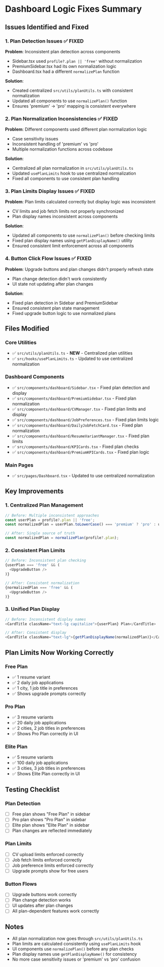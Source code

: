 # Dashboard Logic Fixes Summary

## Issues Identified and Fixed

### 1. **Plan Detection Issues** ✅ FIXED
**Problem**: Inconsistent plan detection across components
- Sidebar.tsx used `profile?.plan || 'free'` without normalization
- PremiumSidebar.tsx had its own normalization logic
- Dashboard.tsx had a different `normalizePlan` function

**Solution**: 
- Created centralized `src/utils/planUtils.ts` with consistent normalization
- Updated all components to use `normalizePlan()` function
- Ensures 'premium' → 'pro' mapping is consistent everywhere

### 2. **Plan Normalization Inconsistencies** ✅ FIXED
**Problem**: Different components used different plan normalization logic
- Case sensitivity issues
- Inconsistent handling of 'premium' vs 'pro'
- Multiple normalization functions across codebase

**Solution**:
- Centralized all plan normalization in `src/utils/planUtils.ts`
- Updated `usePlanLimits` hook to use centralized normalization
- Fixed all components to use consistent plan handling

### 3. **Plan Limits Display Issues** ✅ FIXED
**Problem**: Plan limits calculated correctly but display logic was inconsistent
- CV limits and job fetch limits not properly synchronized
- Plan display names inconsistent across components

**Solution**:
- Updated all components to use `normalizePlan()` before checking limits
- Fixed plan display names using `getPlanDisplayName()` utility
- Ensured consistent limit enforcement across all components

### 4. **Button Click Flow Issues** ✅ FIXED
**Problem**: Upgrade buttons and plan changes didn't properly refresh state
- Plan change detection didn't work consistently
- UI state not updating after plan changes

**Solution**:
- Fixed plan detection in Sidebar and PremiumSidebar
- Ensured consistent plan state management
- Fixed upgrade button logic to use normalized plans

## Files Modified

### Core Utilities
- ✅ `src/utils/planUtils.ts` - **NEW** - Centralized plan utilities
- ✅ `src/hooks/usePlanLimits.ts` - Updated to use centralized normalization

### Dashboard Components
- ✅ `src/components/dashboard/Sidebar.tsx` - Fixed plan detection and display
- ✅ `src/components/dashboard/PremiumSidebar.tsx` - Fixed plan normalization
- ✅ `src/components/dashboard/CVManager.tsx` - Fixed plan limits and display
- ✅ `src/components/dashboard/JobPreferences.tsx` - Fixed plan limits logic
- ✅ `src/components/dashboard/DailyJobFetchCard.tsx` - Fixed plan normalization
- ✅ `src/components/dashboard/ResumeVariantManager.tsx` - Fixed plan limits
- ✅ `src/components/dashboard/KPICards.tsx` - Fixed plan checks
- ✅ `src/components/dashboard/PremiumKPICards.tsx` - Fixed plan logic

### Main Pages
- ✅ `src/pages/Dashboard.tsx` - Updated to use centralized normalization

## Key Improvements

### 1. **Centralized Plan Management**
```typescript
// Before: Multiple inconsistent approaches
const userPlan = profile?.plan || 'free';
const normalizedPlan = userPlan.toLowerCase() === 'premium' ? 'pro' : userPlan.toLowerCase();

// After: Single source of truth
const normalizedPlan = normalizePlan(profile?.plan);
```

### 2. **Consistent Plan Limits**
```typescript
// Before: Inconsistent plan checking
{userPlan === 'free' && (
  <UpgradeButton />
)}

// After: Consistent normalization
{normalizedPlan === 'free' && (
  <UpgradeButton />
)}
```

### 3. **Unified Plan Display**
```typescript
// Before: Inconsistent display names
<CardTitle className="text-lg capitalize">{userPlan} Plan</CardTitle>

// After: Consistent display
<CardTitle className="text-lg">{getPlanDisplayName(normalizedPlan)}</CardTitle>
```

## Plan Limits Now Working Correctly

### Free Plan
- ✅ 1 resume variant
- ✅ 2 daily job applications
- ✅ 1 city, 1 job title in preferences
- ✅ Shows upgrade prompts correctly

### Pro Plan
- ✅ 3 resume variants
- ✅ 20 daily job applications
- ✅ 2 cities, 2 job titles in preferences
- ✅ Shows Pro Plan correctly in UI

### Elite Plan
- ✅ 5 resume variants
- ✅ 100 daily job applications
- ✅ 3 cities, 3 job titles in preferences
- ✅ Shows Elite Plan correctly in UI

## Testing Checklist

### Plan Detection
- [ ] Free plan shows "Free Plan" in sidebar
- [ ] Pro plan shows "Pro Plan" in sidebar
- [ ] Elite plan shows "Elite Plan" in sidebar
- [ ] Plan changes are reflected immediately

### Plan Limits
- [ ] CV upload limits enforced correctly
- [ ] Job fetch limits enforced correctly
- [ ] Job preference limits enforced correctly
- [ ] Upgrade prompts show for free users

### Button Flows
- [ ] Upgrade buttons work correctly
- [ ] Plan change detection works
- [ ] UI updates after plan changes
- [ ] All plan-dependent features work correctly

## Notes

- All plan normalization now goes through `src/utils/planUtils.ts`
- Plan limits are calculated consistently using `usePlanLimits` hook
- UI components use `normalizePlan()` before any plan checks
- Plan display names use `getPlanDisplayName()` for consistency
- No more case sensitivity issues or 'premium' vs 'pro' confusion
